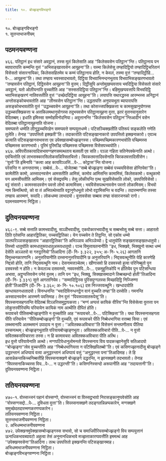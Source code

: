 ```yaml
---
title: १०. बोज्झङ्गविभङ्गो

---
```

१०. बोज्झङ्गविभङ्गो  
१. सुत्तन्तभाजनीयम्  


## पठमनयवण्णना

४६६. पतिट्ठानं इध संसारे अवट्ठानं, तस्स मूलं किलेसाति आह ‘‘किलेसवसेन पतिट्ठान’’न्ति। पतिट्ठानाय पन ब्यापारापत्ति कम्मन्ति वुत्तं ‘‘अभिसङ्खारवसेन आयूहना’’ति। यस्मा किलेसेसु तण्हादिट्ठियो तण्हादिट्ठिचरितानं विसेसतो संसारनायिका, किलेससहितमेव च कम्मं पतिट्ठानाय होति, न केवलं, तस्मा वुत्तं ‘‘तण्हादिट्ठीहि…पे॰… आयूहना’’ति। तथा तण्हाय भवस्सादभावतो, दिट्ठिया विभवाभिनन्दनभूताय विभवाभिसङ्खरणभावतो ‘‘तण्हावसेन पतिट्ठानं, दिट्ठिवसेन आयूहना’’ति वुत्तम्। दिट्ठीसुपि अन्तोमुखप्पवत्ताय भवदिट्ठिया विसेसतो संसारे अवट्ठानं, यतो ओलीयनाति वुच्चतीति आह ‘‘सस्सतदिट्ठिया पतिट्ठान’’न्ति। बहिमुखप्पवत्तापि विभवदिट्ठि भवाभिसङ्खरणं नातिवत्ततीति वुत्तं ‘‘उच्छेददिट्ठिया आयूहना’’ति। लयापत्ति यथारद्धस्स आरम्भस्स अनिट्ठानं अन्तोसङ्कोचभावतोति आह ‘‘लीनवसेन पतिट्ठान’’न्ति। उद्धतापत्ति अनुपायभूता ब्यापारापत्ति असङ्कोचभावतोति वुत्तं ‘‘उद्धच्चवसेन आयूहना’’ति। तथा कोसज्जपक्खिकत्ता च कामसुखानुयोगस्स उद्धच्चपक्खिकत्ता च अत्तकिलमथानुयोगस्स तदुभयवसेन पतिट्ठानायूहना वुत्ता, इतरं वुत्तनयानुसारेन वेदितब्बम्। इधाति इमिस्सा सम्मोहविनोदनिया। अवुत्तानन्ति ‘‘किलेसवसेन पतिट्ठान’’न्तिआदीनं वसेन वेदितब्बा पतिट्ठानायूहनाति योजना।  
समप्पवत्ते धम्मेति लीनुद्धच्चविरहेन समप्पवत्ते सम्पयुत्तधम्मे। पटिसञ्चिक्खतीति पतिरूपं सङ्कलेति गणेति तुलेति। तेनाह ‘‘उपपत्तितो इक्खती’’ति। तदाकारोति पटिसङ्खानाकारो उपपत्तितो इक्खनाकारो। एवञ्च कत्वाति पटिसङ्खानसभावत्ता एव उपेक्खासम्बोज्झङ्गस्स। पच्छिमपच्छिमकारणभावोति पच्छिमस्स पच्छिमस्स कारणभावो। पुरिमं पुरिमञ्हि पच्छिमस्स पच्छिमस्स विसेसपच्चयोति।  
४६७. अविपरीतकायादिसभावग्गहणसमत्थताय बलवती एव सति। पञ्ञा गहिता सतिनेपक्केनाति अत्थो। एवंचित्तोति एवं लाभसक्कारसिलोकसन्निस्सितचित्तो। चिरकतवत्तादिवसेनाति चिरकतवत्तादिसीसेन। ‘‘वुत्तो’’ति इमिनापि ‘‘कत्वा आह कायविञ्ञत्तिं…पे॰… कोट्ठास’’न्ति योजना।  
परेसन्ति न अनन्तरानम्। सब्बेसं…पे॰… योजेतब्बा ‘‘सब्बे बोज्झङ्गा सब्बेसं पच्चयविसेसा होन्तियेवा’’ति। कामेतीति कामो, अस्सादनवसेन आमसतीति आमिसं, कामोव आमिसन्ति कामामिसं, किलेसकामो। वत्थुकामो पन आमसीयतीति आमिसम्। एवं सेसद्वयम्पि। तेसु लोकीयन्ति एत्थ सुखविसेसाति लोको, उपपत्तिविसेसो। वट्टं संसारो। कामस्सादवसेन पवत्तो लोभो कामामिसम्। भवविसेसपत्थनावसेन पवत्तो लोकामिसम्। विभवो नाम किमत्थियो, को वा तं अभिपत्थेय्याति वट्टानुगेधभूतो लोभो वट्टामिसन्ति च वदन्ति। तदारम्मणन्ति तस्सा तण्हाय आरम्मणं, रूपादि। लोकधम्मा लाभादयो। वुत्तावसेसा सब्बाव तण्हा संसारजनको रागो।  
पठमनयवण्णना निट्ठिता।  


## दुतियनयवण्णना

४६८-९. सब्बे सत्ताति कामभवादीसु, सञ्ञीभवादीसु, एकवोकारभवादीसु च सब्बभवेसु सब्बे सत्ता। आहारतो ठिति एतेसन्ति आहारट्ठितिका, पच्चयट्ठितिका। येन पच्चयेन ते तिट्ठन्ति, सो एकोव धम्मो ञातपरिञ्ञासङ्खाताय ‘‘आहारट्ठितिका’’ति अभिञ्ञाय अभिञ्ञेय्यो। द्वे धातुयोति सङ्खतासङ्खतधातुयो। तिस्सो धातुयोति कामधातुरूपधातुअरूपधातुयो। पञ्च विमुत्तायतनानीति ‘‘इध, भिक्खवे, भिक्खुनो सत्था धम्मं देसेति अञ्ञतरो वा गरुट्ठानियो’’तिआदिना (दी॰ नि॰ ३.३२२, ३५५; अ॰ नि॰ ५.२६) आगतानि विमुच्चनकारणानि। अनुत्तरियानीति दस्सनानुत्तरियादीनि छ अनुत्तरियानि। निद्दसवत्थूनीति येहि कारणेहि निद्दसो होति, तानि निद्दसवत्थूनि नाम। देसनामत्तञ्चेतम्। खीणासवो हि दसवस्सो हुत्वा परिनिब्बुतो पुन दसवस्सो न होति। न केवलञ्च दसवस्सो, नववस्सोपि…पे॰… एकमुहुत्तिकोपि न होतियेव पुन पटिसन्धिया अभावा, अट्ठुप्पत्तिवसेन पनेवं वुत्तम्। तानि पन ‘‘इध, भिक्खु, सिक्खासमादाने तिब्बच्छन्दो होती’’तिआदिना (दी॰ नि॰ ३.३३१) सुत्ते आगतानियेव। ‘‘सम्मादिट्ठिस्स पुरिसपुग्गलस्स मिच्छादिट्ठि निज्जिण्णा होती’’तिआदीनि (दी॰ नि॰ ३.३६०; अ॰ नि॰ १०.१०६) दस निज्जरवत्थूनि। खन्धादयोति खन्धायतनधातादयो। विनन्धनन्ति ‘‘भवादिविनन्धनट्ठेन वानं वुच्चति तण्हा’’ति दस्सेति। गमनन्ति अस्सादनवसेन आरम्मणे पवत्तिमाह। तेन वुत्तं ‘‘पियरूपसातरूपेसू’’ति।  
विपस्सनासहगतन्ति वेदितब्बं विञ्ञत्तिसमुट्ठापकत्ता। ‘‘मग्गं अप्पत्तं कायिकं वीरिय’’न्ति विसेसेत्वा वुत्तत्ता पन लोकुत्तरवीरियम्पि परियायेन कायिकं नाम अत्थीति दीपितं होति।  
रूपावचरे पीतिसम्बोज्झङ्गोति न वुच्चतीति आह ‘‘रूपावचरे…पे॰… पटिक्खित्ता’’ति। यथा विपस्सनासहगता पीति परियायेन ‘‘पीतिसम्बोज्झङ्गो’’ति वुच्चति, एवं रूपावचरे पीति निब्बेधभागिया वत्तब्बा सिया। एवं लब्भमानापि अलब्भमानं उपादाय न वुत्ता। ‘‘अवितक्कअविचारा’’ति विसेसनं सन्तपणीताय पीतिया दस्सनत्थम्। बोज्झङ्गभूताति परियायबोज्झङ्गभूता। अवितक्कअविचारो पीति…पे॰… न वुत्तो सवितक्कसविचारत्ता तस्स। न हि कामावचरा अवितक्कअविचारा पीति अत्थि।  
इध वुत्तो परियायेनाति अत्थो। मग्गपटिवेधानुलोमनतो विपस्सनाय विय पादकज्झानेसुपि सतिआदयो ‘‘बोज्झङ्गा’’त्वेव वुच्चन्तीति आह ‘‘निब्बेधभागियत्ता न पटिक्खिपितब्बो’’ति। एवं कसिणज्झानादीसु बोज्झङ्गे उद्धरन्तानं अधिप्पायं वत्वा अनुद्धरन्तानं अधिप्पायं वत्तुं ‘‘अनुद्धरन्ता पना’’तिआदिमाह। ते हि आसन्नेकन्तकिच्चनिब्बत्तीहि विपस्सनाक्खणे बोज्झङ्गे उद्धरन्ति, न झानक्खणे तदभावतो। तेनाह ‘‘विपस्सनाकिच्चस्स विय…पे॰… न उद्धरन्ती’’ति। कसिणनिस्सन्दो अरूपानीति आह ‘‘तदायत्तानी’’ति।  
दुतियनयवण्णना निट्ठिता।  


## ततियनयवण्णना

४७०-१. वोस्सज्जनं पहानं वोस्सग्गो, वोस्सज्जनं वा विस्सट्ठभावो निरासङ्कानुप्पवेसोति आह ‘‘वोस्सग्गसद्दो…पे॰… दुविधता वुत्ता’’ति। विपस्सनाक्खणे तदङ्गतन्निन्नप्पकारेन, मग्गक्खणे समुच्छेदतदारम्मणकरणप्पकारेन।  
ततियनयवण्णना निट्ठिता।  
सुत्तन्तभाजनीयवण्णना निट्ठिता।  
२. अभिधम्मभाजनीयवण्णना  
४७२. उपेक्खनमुपेक्खासम्बोज्झङ्गस्स सभावो, सो च समाधिवीरियसम्बोज्झङ्गो विय सम्पयुत्तानं ऊनाधिकभावब्यावटो अहुत्वा तेसं अनूनानधिकभावे मज्झत्ताकारप्पवत्तीति इममत्थं आह ‘‘उपेक्खनवसेना’’तिआदिना। तत्थ उपपत्तितो इक्खनन्ति पटिसङ्खानमाह।  
अभिधम्मभाजनीयवण्णना निट्ठिता।  
बोज्झङ्गविभङ्गवण्णना निट्ठिता।  